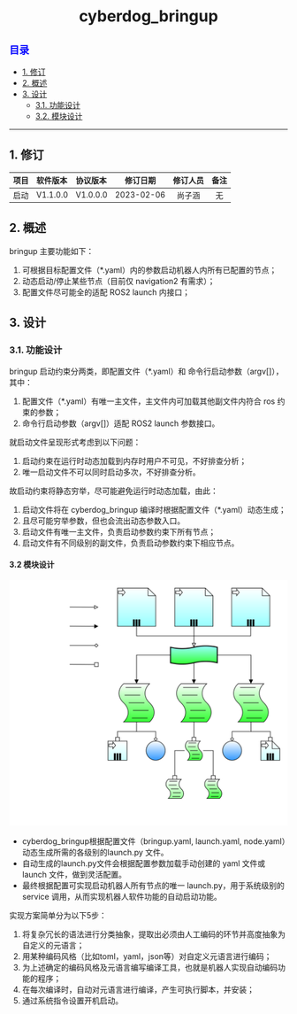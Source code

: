 # <center>cyberdog_bringup</center>

## <font color=Blue size=4> 目录 </font>
* [1. 修订](#1-修订)
* [2. 概述](#2-概述)
* [3. 设计](#3-设计)
    * [3.1. 功能设计](#31-功能设计)
    * [3.2. 模块设计](#32-模块设计)
---
## 1. 修订

<center>

项目|软件版本|协议版本|修订日期|修订人员|备注
:--:|:--|:--|:--:|:--:|:--:
启动|V1.1.0.0|V1.0.0.0|2023-02-06|尚子涵|无

</center>

## 2. 概述
bringup 主要功能如下：
1. 可根据目标配置文件（*.yaml）内的参数启动机器人内所有已配置的节点；
2. 动态启动/停止某些节点（目前仅 navigation2 有需求）；
3. 配置文件尽可能全的适配 ROS2 launch 内接口；

## 3. 设计
### 3.1. 功能设计
bringup 启动约束分两类，即配置文件（*.yaml）和 命令行启动参数（argv[]），其中：
1. 配置文件（*.yaml）有唯一主文件，主文件内可加载其他副文件内符合 ros 约束的参数；
2. 命令行启动参数（argv[]）适配 ROS2 launch 参数接口。

就启动文件呈现形式考虑到以下问题：
1. 启动约束在运行时动态加载到内存时用户不可见，不好排查分析；
2. 唯一启动文件不可以同时启动多次，不好排查分析。

故启动约束将静态穷举，尽可能避免运行时动态加载，由此：
1. 启动文件将在 cyberdog_bringup 编译时根据配置文件（*.yaml）动态生成；
2. 且尽可能穷举参数，但也会流出动态参数入口。
3. 启动文件有唯一主文件，负责启动参数约束下所有节点；
4. 启动文件有不同级别的副文件，负责启动参数约束下相应节点。

#### 3.2 模块设计

<center>

![](./doc/image/cyberdog_bringup.svg)

</center>

- cyberdog_bringup根据配置文件（bringup.yaml, launch.yaml, node.yaml）动态生成所需的各级别的launch.py 文件。
- 自动生成的launch.py文件会根据配置参数加载手动创建的 yaml 文件或 launch 文件，做到灵活配置。
- 最终根据配置可实现启动机器人所有节点的唯一 launch.py，用于系统级别的service 调用，从而实现机器人软件功能的自动启动功能。

实现方案简单分为以下5步：
1. 将复杂冗长的语法进行分类抽象，提取出必须由人工编码的环节并高度抽象为自定义的元语言；
2. 用某种编码风格（比如toml，yaml，json等）对自定义元语言进行编码；
3. 为上述确定的编码风格及元语言编写编译工具，也就是机器人实现自动编码功能的程序；
4. 在每次编译时，自动对元语言进行编译，产生可执行脚本，并安装；
5. 通过系统指令设置开机启动。


